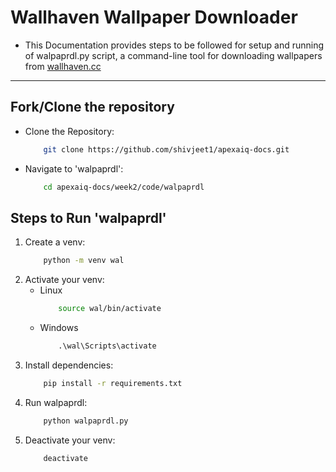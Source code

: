 # Wallhaven Wallpaper Downloader

- This Documentation provides steps to be followed for setup and running of walpaprdl.py script, a command-line tool for downloading wallpapers from [wallhaven.cc](wallhaven.cc)
---

## Fork/Clone the repository
- Clone the Repository:
    ```bash
        git clone https://github.com/shivjeet1/apexaiq-docs.git
- Navigate to 'walpaprdl':
    ```bash
        cd apexaiq-docs/week2/code/walpaprdl

## Steps to Run 'walpaprdl'

1. Create a venv:
    ```bash
        python -m venv wal 

2. Activate your venv:
    - Linux
        ```bash
            source wal/bin/activate
    - Windows
        ```cmd
            .\wal\Scripts\activate

3. Install dependencies:
    ```bash
        pip install -r requirements.txt

4. Run walpaprdl:
    ```bash
        python walpaprdl.py 

5. Deactivate your venv:
    ```bash
        deactivate 


